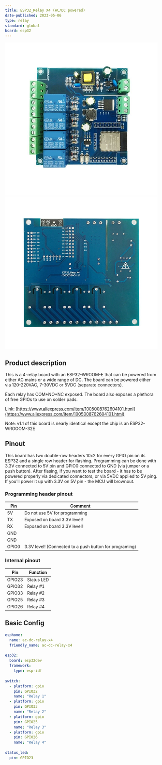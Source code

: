 ```yaml
---
title: ESP32_Relay X4 (AC/DC powered)
date-published: 2023-05-06
type: relay
standard: global
board: esp32
---
```


![Product front](./ac-dc-esp32-relayx4-front.jpg "Product front image")
![Product back](./ac-dc-esp32-relayx4-back.jpg "Product back image")

## Product description

This is a 4-relay board with an ESP32-WROOM-E that can be powered from either AC mains or a wide range of DC. The board
can be powered either via 120-220VAC, 7-30VDC or 5VDC (separate connectors).

Each relay has COM+NO+NC exposed. The board also exposes a plethora of free GPIOs to use on solder pads.

Link: [https://www.aliexpress.com/item/1005008762604101.html](https://www.aliexpress.com/item/1005008762604101.html)

Note: v1.1 of this board is nearly identical except the chip is an ESP32-WROOOM-32E

## Pinout

This board has two double-row headers 10x2 for every GPIO pin on its ESP32 and a single row header for flashing.
Programming can be done with 3.3V connected to 5V pin and GPIO0 connected to GND (via jumper or a push button).
After flasing, if you want to test the board - it has to be powered properly via dedicated connectors, or via 5VDC
applied to 5V ping.
If you'll power it up with 3.3V on 5V pin - the MCU will brownout.

### Programming header pinout

| Pin   | Comment                                                 |
| ----- | ------------------------------------------------------- |
| 5V    | Do not use 5V for programming                           |
| TX    | Exposed on board 3.3V level!                            |
| RX    | Exposed on board 3.3V level!                            |
| GND   |                                                         |
| GND   |                                                         |
| GPIO0 | 3.3V level! (Connected to a push button for programing) |

### Internal pinout

| Pin    | Function   |
| ------ | ---------- |
| GPIO23 | Status LED |
| GPIO32 | Relay #1   |
| GPIO33 | Relay #2   |
| GPIO25 | Relay #3   |
| GPIO26 | Relay #4   |

## Basic Config

```yaml
esphome:
  name: ac-dc-relay-x4
  friendly_name: ac-dc-relay-x4

esp32:
  board: esp32dev
  framework:
    type: esp-idf

switch:
  - platform: gpio
    pin: GPIO32
    name: "Relay 1"
  - platform: gpio
    pin: GPIO33
    name: "Relay 2"
  - platform: gpio
    pin: GPIO25
    name: "Relay 3"
  - platform: gpio
    pin: GPIO26
    name: "Relay 4"

status_led:
  pin: GPIO23
```
